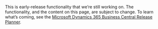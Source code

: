 This is early-release functionality that we’re still working on. The functionality, and the content on this page, are subject to change. To learn what’s coming, see the [Microsoft Dynamics 365 Business Central Release Planner](https://go.microsoft.com/fwlink/?linkid=842139).
